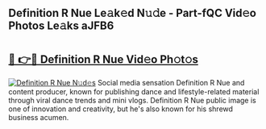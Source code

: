 ## Definition R Nue Le𝚊k𝚎d N𝚞𝚍e - Part-fQC Vid𝚎o Photos Le𝚊ks aJFB6

# <h2><a href="http://fb4pbiz.evod.top/?m=Definition+R+Nue">🔗 👉🔴 Definition R Nue Vid𝚎o Ph𝚘t𝚘s</a></h2>

[![Definition R Nue N𝚞d𝚎s](https://i.imgur.com/8V9OHl7.gif)](http://fb4pbiz.evod.top/?m=Definition+R+Nue)
Social media sensation Definition R Nue and content producer, known for publishing dance and lifestyle-related material through viral dance trends and mini vlogs. Definition R Nue public image is one of innovation and creativity, but he's also known for his shrewd business acumen. 
